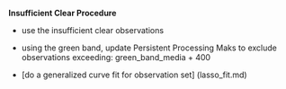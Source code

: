 **Insufficient Clear Procedure**

- use the insufficient clear observations

- using the green band, update Persistent Processing Maks to exclude
  observations exceeding:
  green_band_media + 400

- [do a generalized curve fit for observation set] (lasso_fit.md)
